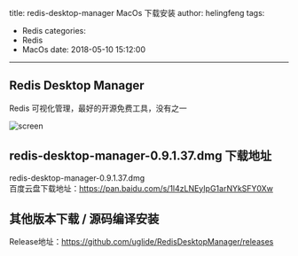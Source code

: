 title: redis-desktop-manager MacOs 下载安装
author: helingfeng
tags:
  - Redis
categories:
  - Redis
  - MacOs
date: 2018-05-10 15:12:00
---
## Redis Desktop Manager

Redis 可视化管理，最好的开源免费工具，没有之一

![screen](/images/screen_14.png)

## redis-desktop-manager-0.9.1.37.dmg 下载地址

redis-desktop-manager-0.9.1.37.dmg  
百度云盘下载地址：https://pan.baidu.com/s/1l4zLNEyIpG1arNYkSFY0Xw

## 其他版本下载 / 源码编译安装

Release地址：https://github.com/uglide/RedisDesktopManager/releases









